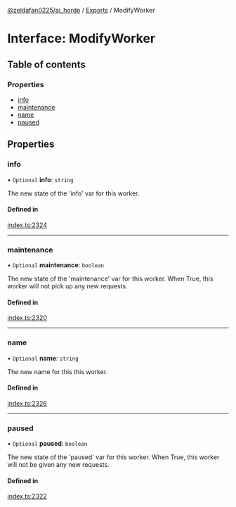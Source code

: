 [@zeldafan0225/ai_horde](../README.md) / [Exports](../modules.md) / ModifyWorker

# Interface: ModifyWorker

## Table of contents

### Properties

- [info](ModifyWorker.md#info)
- [maintenance](ModifyWorker.md#maintenance)
- [name](ModifyWorker.md#name)
- [paused](ModifyWorker.md#paused)

## Properties

### info

• `Optional` **info**: `string`

The new state of the 'info' var for this worker.

#### Defined in

[index.ts:2324](https://github.com/ZeldaFan0225/ai_horde/blob/d340ba6/index.ts#L2324)

___

### maintenance

• `Optional` **maintenance**: `boolean`

The new state of the 'maintenance' var for this worker. When True, this worker will not pick up any new requests.

#### Defined in

[index.ts:2320](https://github.com/ZeldaFan0225/ai_horde/blob/d340ba6/index.ts#L2320)

___

### name

• `Optional` **name**: `string`

The new name for this this worker.

#### Defined in

[index.ts:2326](https://github.com/ZeldaFan0225/ai_horde/blob/d340ba6/index.ts#L2326)

___

### paused

• `Optional` **paused**: `boolean`

The new state of the 'paused' var for this worker. When True, this worker will not be given any new requests.

#### Defined in

[index.ts:2322](https://github.com/ZeldaFan0225/ai_horde/blob/d340ba6/index.ts#L2322)
